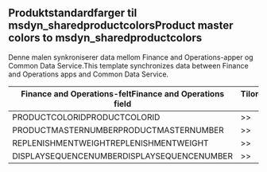 ## <a name="product-master-colors-to-msdyn_sharedproductcolors"></a><span data-ttu-id="164da-101">Produktstandardfarger til msdyn_sharedproductcolors</span><span class="sxs-lookup"><span data-stu-id="164da-101">Product master colors to msdyn_sharedproductcolors</span></span>

<span data-ttu-id="164da-102">Denne malen synkroniserer data mellom Finance and Operations-apper og Common Data Service.</span><span class="sxs-lookup"><span data-stu-id="164da-102">This template synchronizes data between Finance and Operations apps and Common Data Service.</span></span>

<span data-ttu-id="164da-103">Finance and Operations-felt</span><span class="sxs-lookup"><span data-stu-id="164da-103">Finance and Operations field</span></span> | <span data-ttu-id="164da-104">Tilordningstype</span><span class="sxs-lookup"><span data-stu-id="164da-104">Map type</span></span> | <span data-ttu-id="164da-105">Annet Dynamics 365-felt</span><span class="sxs-lookup"><span data-stu-id="164da-105">Other Dynamics 365 field</span></span> | <span data-ttu-id="164da-106">Standardverdi</span><span class="sxs-lookup"><span data-stu-id="164da-106">Default value</span></span>
---|---|---|---
<span data-ttu-id="164da-107">PRODUCTCOLORID</span><span class="sxs-lookup"><span data-stu-id="164da-107">PRODUCTCOLORID</span></span> | >> | <span data-ttu-id="164da-108">msdyn_productcolor.msdyn_productcolorname</span><span class="sxs-lookup"><span data-stu-id="164da-108">msdyn_productcolor.msdyn_productcolorname</span></span> | 
<span data-ttu-id="164da-109">PRODUCTMASTERNUMBER</span><span class="sxs-lookup"><span data-stu-id="164da-109">PRODUCTMASTERNUMBER</span></span> | >> | <span data-ttu-id="164da-110">msdyn_globalproduct.msdyn_productnumber</span><span class="sxs-lookup"><span data-stu-id="164da-110">msdyn_globalproduct.msdyn_productnumber</span></span> | 
<span data-ttu-id="164da-111">REPLENISHMENTWEIGHT</span><span class="sxs-lookup"><span data-stu-id="164da-111">REPLENISHMENTWEIGHT</span></span> | >> | <span data-ttu-id="164da-112">msdyn_replenishmentweight</span><span class="sxs-lookup"><span data-stu-id="164da-112">msdyn_replenishmentweight</span></span> | 
<span data-ttu-id="164da-113">DISPLAYSEQUENCENUMBER</span><span class="sxs-lookup"><span data-stu-id="164da-113">DISPLAYSEQUENCENUMBER</span></span> | >> | <span data-ttu-id="164da-114">msdyn_displaysequencenumber</span><span class="sxs-lookup"><span data-stu-id="164da-114">msdyn_displaysequencenumber</span></span> | 
